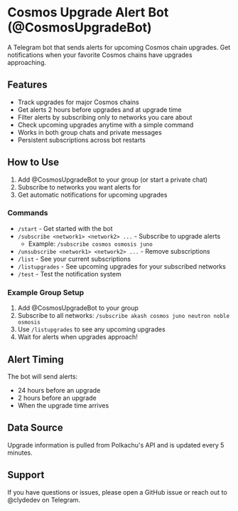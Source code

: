 
# Cosmos Upgrade Alert Bot (@CosmosUpgradeBot)

A Telegram bot that sends alerts for upcoming Cosmos chain upgrades. Get notifications when your favorite Cosmos chains have upgrades approaching.

## Features

- Track upgrades for major Cosmos chains
- Get alerts 2 hours before upgrades and at upgrade time
- Filter alerts by subscribing only to networks you care about
- Check upcoming upgrades anytime with a simple command
- Works in both group chats and private messages
- Persistent subscriptions across bot restarts

## How to Use

1. Add @CosmosUpgradeBot to your group (or start a private chat)
2. Subscribe to networks you want alerts for
3. Get automatic notifications for upcoming upgrades

### Commands

- `/start` - Get started with the bot
- `/subscribe <network1> <network2> ...` - Subscribe to upgrade alerts
  - Example: `/subscribe cosmos osmosis juno`
- `/unsubscribe <network1> <network2> ...` - Remove subscriptions
- `/list` - See your current subscriptions
- `/listupgrades` - See upcoming upgrades for your subscribed networks
- `/test` - Test the notification system

### Example Group Setup

1. Add @CosmosUpgradeBot to your group
2. Subscribe to all networks:
`/subscribe akash cosmos juno neutron noble osmosis`
3. Use `/listupgrades` to see any upcoming upgrades
4. Wait for alerts when upgrades approach!

## Alert Timing

The bot will send alerts:
- 24 hours before an upgrade
- 2 hours before an upgrade
- When the upgrade time arrives

## Data Source

Upgrade information is pulled from Polkachu's API and is updated every 5 minutes.

## Support

If you have questions or issues, please open a GitHub issue or reach out to @clydedev on Telegram.
